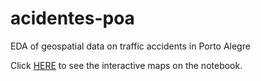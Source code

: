 # acidentes-poa
 EDA of geospatial data on traffic accidents in Porto Alegre

Click [HERE](https://nbviewer.org/github/rdcar/acidentes-poa/blob/main/Acidentes_POA.ipynb) to see the interactive maps on the notebook.
